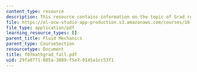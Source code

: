```yaml
---
content_type: resource
description: This resource contains information on the topic of Grad review.
file: https://ol-ocw-studio-app-production.s3.amazonaws.com/courses/16-01-unified-engineering-i-ii-iii-iv-fall-2005-spring-2006/29fa0771085a3889f5a70145a1cc53f1_f07mathgrad_fall.pdf
file_type: application/pdf
learning_resource_types: []
parent_title: Fluid Mechanics
parent_type: CourseSection
resourcetype: Document
title: f07mathgrad_fall.pdf
uid: 29fa0771-085a-3889-f5a7-0145a1cc53f1
---
```

